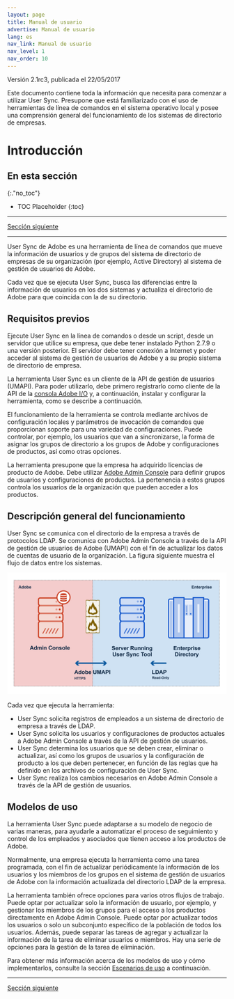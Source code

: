 ```yaml
---
layout: page
title: Manual de usuario
advertise: Manual de usuario
lang: es
nav_link: Manual de usuario
nav_level: 1
nav_order: 10
---
```


Versión 2.1rc3, publicada el 22/05/2017

Este documento contiene toda la información que necesita para comenzar a utilizar User Sync. Presupone que está familiarizado con el uso de herramientas de línea de comandos en el sistema operativo local y posee una comprensión general del funcionamiento de los sistemas de directorio de empresas.


# Introducción

## En esta sección
{:."no_toc"}

* TOC Placeholder
{:toc}

---

[Sección siguiente](setup_and_installation.md)

---

User Sync de Adobe es una herramienta de línea de comandos que mueve la información de usuarios y de grupos del sistema de directorio de empresas de su organización (por ejemplo, Active Directory) al sistema de gestión de usuarios de Adobe.

Cada vez que se ejecuta User Sync, busca las diferencias entre la información de usuarios en los dos sistemas y actualiza el directorio de Adobe para que coincida con la de su directorio.

## Requisitos previos

Ejecute User Sync en la línea de comandos o desde un script, desde un servidor que utilice su empresa, que debe tener instalado Python 2.7.9 o una versión posterior. El servidor debe tener conexión a Internet y poder acceder al sistema de gestión de usuarios de Adobe y a su propio sistema de directorio de empresa.

La herramienta User Sync es un cliente de la API de gestión de usuarios (UMAPI). Para poder utilizarlo, debe primero registrarlo como cliente de la API de la [consola Adobe I/O](https://www.adobe.io/console/) y, a continuación, instalar y configurar la herramienta, como se describe a continuación.

El funcionamiento de la herramienta se controla mediante archivos de configuración locales y parámetros de invocación de comandos que proporcionan soporte para una variedad de configuraciones. Puede controlar, por ejemplo, los usuarios que van a sincronizarse, la forma de asignar los grupos de directorio a los grupos de Adobe y configuraciones de productos, así como otras opciones.

La herramienta presupone que la empresa ha adquirido licencias de producto de Adobe. Debe utilizar [Adobe Admin Console](https://adminconsole.adobe.com/enterprise/) para definir grupos de usuarios y configuraciones de productos. La pertenencia a estos grupos controla los usuarios de la organización que pueden acceder a los productos.

## Descripción general del funcionamiento

User Sync se comunica con el directorio de la empresa a través de protocolos LDAP. Se comunica con Adobe Admin Console a través de la API de gestión de usuarios de Adobe (UMAPI) con el fin de actualizar los datos de cuentas de usuario de la organización. La figura siguiente muestra el flujo de datos entre los sistemas.

![Figure 1: Flujo de datos de User Sync](media/adobe-to-enterprise-connections.png)

Cada vez que ejecuta la herramienta:

- User Sync solicita registros de empleados a un sistema de directorio de empresa a través de LDAP.
- User Sync solicita los usuarios y configuraciones de productos actuales a Adobe Admin Console a través de la API de gestión de usuarios.
- User Sync determina los usuarios que se deben crear, eliminar o actualizar, así como los grupos de usuarios y la configuración de producto a los que deben pertenecer, en función de las reglas que ha definido en los archivos de configuración de User Sync.
- User Sync realiza los cambios necesarios en Adobe Admin Console a través de la API de gestión de usuarios.

## Modelos de uso

La herramienta User Sync puede adaptarse a su modelo de negocio de varias maneras, para ayudarle a automatizar el proceso de seguimiento y control de los empleados y asociados que tienen acceso a los productos de Adobe.

Normalmente, una empresa ejecuta la herramienta como una tarea programada, con el fin de actualizar periódicamente la información de los usuarios y los miembros de los grupos en el sistema de gestión de usuarios de Adobe con la información actualizada del directorio LDAP de la empresa.

La herramienta también ofrece opciones para varios otros flujos de trabajo. Puede optar por actualizar solo la información de usuario, por ejemplo, y gestionar los miembros de los grupos para el acceso a los productos directamente en Adobe Admin Console. Puede optar por actualizar todos los usuarios o solo un subconjunto específico de la población de todos los usuarios. Además, puede separar las tareas de agregar y actualizar la información de la tarea de eliminar usuarios o miembros. Hay una serie de opciones para la gestión de la tarea de eliminación.

Para obtener más información acerca de los modelos de uso y cómo implementarlos, consulte la sección [Escenarios de uso](usage_scenarios.md#escenarios-de-uso) a continuación.

---

[Sección siguiente](setup_and_installation.md)
